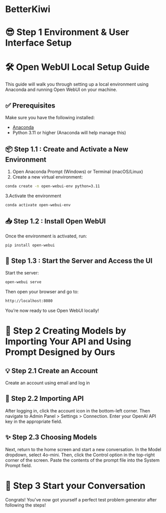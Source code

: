 # BetterKiwi

# 😎 Step 1 Environment & User Interface Setup

# 🛠️ Open WebUI Local Setup Guide

This guide will walk you through setting up a local environment using Anaconda and running Open WebUI on your machine.

## ✅ Prerequisites

Make sure you have the following installed:
- [Anaconda](https://www.anaconda.com/products/distribution)
- Python 3.11 or higher (Anaconda will help manage this)

## 📦 Step 1.1 : Create and Activate a New Environment

1. Open Anaconda Prompt (Windows) or Terminal (macOS/Linux)  
2. Create a new virtual environment:

```bash
conda create -n open-webui-env python=3.11
```

3.Activate the environment

```bash
conda activate open-webui-env
```

## 📥 Step 1.2 : Install Open WebUI

Once the environment is activated, run:
```bash
pip install open-webui
```

## 🚀 Step 1.3 : Start the Server and Access the UI

Start the server:
```bash
open-webui serve
```
Then open your browser and go to:
```bash
http://localhost:8080
```
You’re now ready to use Open WebUI locally!



# 🔧 Step 2 Creating Models by Importing Your API and Using Prompt Designed by Ours

## 💡 Step 2.1 Create an Account

Create an account using email and log in

## 🤖 Step 2.2 Importing API

After logging in, click the account icon in the bottom-left corner.
Then navigate to Admin Panel > Settings > Connection.
Enter your OpenAI API key in the appropriate field.

## ✨ Step 2.3 Choosing Models

Next, return to the home screen and start a new conversation.
In the Model dropdown, select 4o-mini.
Then, click the Control option in the top-right corner of the screen.
Paste the contents of the prompt file into the System Prompt field.




# 🎉 Step 3 Start your Conversation

Congrats! You've now got yourself a perfect test problem generator after following the steps!






